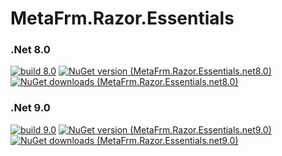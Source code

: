 # MetaFrm.Razor.Essentials

### .Net 8.0
[![build 8.0](https://github.com/MetaFrm/MetaFrm.Razor.Essentials/actions/workflows/build_8.0.yml/badge.svg)](https://github.com/MetaFrm/MetaFrm.Razor.Essentials/actions/workflows/build_8.0.yml)
[![NuGet version (MetaFrm.Razor.Essentials.net8.0)](https://img.shields.io/nuget/v/MetaFrm.Razor.Essentials.net8.0)](https://www.nuget.org/packages/MetaFrm.Razor.Essentials.net8.0/)
[![NuGet downloads (MetaFrm.Razor.Essentials.net8.0)](https://img.shields.io/nuget/dt/MetaFrm.Razor.Essentials.net8.0)](https://www.nuget.org/packages/MetaFrm.Razor.Essentials.net8.0/)
### .Net 9.0
[![build 9.0](https://github.com/MetaFrm/MetaFrm.Razor.Essentials/actions/workflows/build_9.0.yml/badge.svg)](https://github.com/MetaFrm/MetaFrm.Razor.Essentials/actions/workflows/build_9.0.yml)
[![NuGet version (MetaFrm.Razor.Essentials.net9.0)](https://img.shields.io/nuget/v/MetaFrm.Razor.Essentials.net9.0)](https://www.nuget.org/packages/MetaFrm.Razor.Essentials.net9.0/)
[![NuGet downloads (MetaFrm.Razor.Essentials.net9.0)](https://img.shields.io/nuget/dt/MetaFrm.Razor.Essentials.net9.0)](https://www.nuget.org/packages/MetaFrm.Razor.Essentials.net9.0/)